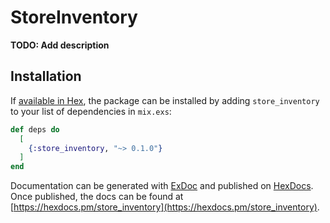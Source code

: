 # StoreInventory

**TODO: Add description**

## Installation

If [available in Hex](https://hex.pm/docs/publish), the package can be installed
by adding `store_inventory` to your list of dependencies in `mix.exs`:

```elixir
def deps do
  [
    {:store_inventory, "~> 0.1.0"}
  ]
end
```

Documentation can be generated with [ExDoc](https://github.com/elixir-lang/ex_doc)
and published on [HexDocs](https://hexdocs.pm). Once published, the docs can
be found at [https://hexdocs.pm/store_inventory](https://hexdocs.pm/store_inventory).


